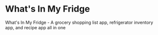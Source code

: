 # What's In My Fridge

What's In My Fridge - A grocery shopping list app, refrigerator inventory app, and recipe app all in one
